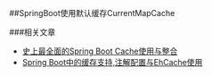 ##SpringBoot使用默认缓存CurrentMapCache

###相关文章
- [史上最全面的Spring Boot Cache使用与整合](https://www.cnblogs.com/yueshutong/p/9381540.html)
- [Spring Boot中的缓存支持,注解配置与EhCache使用](http://blog.didispace.com/springbootcache1/)